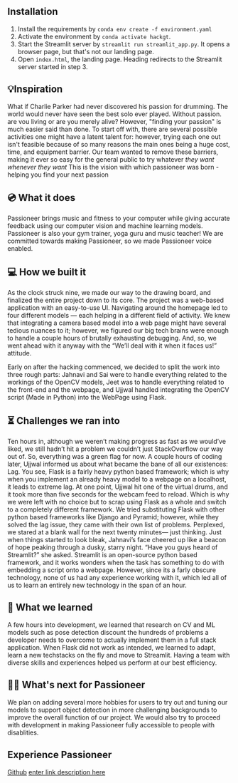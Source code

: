 ## Installation
1. Install the requirements by ```conda env create -f environment.yaml```
2. Activate the environment by ```conda activate hackgt```.
3. Start the Streamlit server by ```streamlit run streamlit_app.py```. It opens a browser page, but that's not our landing page.
4. Open ```index.html```, the landing page. Heading redirects to the Streamlit server started in step 3.

## 💡Inspiration

What if Charlie Parker had never discovered his passion for drumming. The world would never have seen the best solo ever played. Without passion. are vou living or are you merely alive?
However, "finding your passion" is much easier said than done. To start off with, there are several possible
activities one might have a latent talent for: however, trying each one out isn't feasible because of so many reasons
the main ones being a huge cost, time, and equipment barrier. Our team wanted to remove these barriers, making it
ever so easy for the general public to try whatever *they want whenever they want* 
This is the vision with which passioneer was born - helping you find your next passion

  
## 💿 What it does

Passioneer brings music and fitness to your computer while giving accurate feedback using our computer vision and machine learning models. Passioneer is also your gym trainer, yoga guru and music teacher! We are committed towards making Passioneer, so we made Passioneer voice enabled.

##  💻 How we built it

As the clock struck nine, we made our way to the drawing board, and finalized the entire project down to its core. The project was a web-based application with an easy-to-use UI. Navigating around the homepage led to four different models — each helping in a different field of activity. We knew that integrating a camera based model into a web page might have several tedious nuances to it; however, we figured our big tech brains were enough to handle a couple hours of brutally exhausting debugging. And, so, we went ahead with it anyway with the “We’ll deal with it when it faces us!” attitude.

Early on after the hacking commenced, we decided to split the work into three rough parts: Jahnavi and Sai were to handle everything related to the workings of the OpenCV models, Jeet was to handle everything related to the front-end and the webpage, and Ujjwal handled integrating the OpenCV script (Made in Python) into the WebPage using Flask.

## ⏳ Challenges we ran into

Ten hours in, although we weren’t making progress as fast as we would’ve liked, we still hadn’t hit a problem we couldn’t just StackOverflow our way out of. So, everything was a green flag for now. A couple hours of coding later, Ujjwal informed us about what became the bane of all our existences: Lag. You see, Flask is a fairly heavy python based framework; which is why when you implement an already heavy model to a webpage on a localhost, it leads to extreme lag. At one point, Ujjwal hit one of the virtual drums, and it took more than five seconds for the webcam feed to reload. Which is why we were left with no choice but to scrap using Flask as a whole and switch to a completely different framework. 
We tried substituting Flask with other python based frameworks like Django and Pyramid; however, while they solved the lag issue, they came with their own list of problems. Perplexed, we stared at a blank wall for the next twenty minutes— just thinking. Just when things started to look bleak, Jahnavi’s face cheered up like a beacon of hope peaking through a dusky, starry night. “Have you guys heard of Streamlit?” she asked. Streamlit is an open-source python based framework, and it works wonders when the task has something to do with embedding a script onto a webpage. However, since its a farly obscure technology, none of us had any experience working with it, which led all of us to learn an entirely new technology in the span of an hour.
  


## 🧠 What we learned

A few hours into development, we learned that research on CV and ML models such as pose detection discount the hundreds of problems a developer needs to overcome to actually implement them in a full stack application. When Flask did not work as intended, we learned to adapt, learn a new techstacks on the fly and move to Streamlit. Having a team with diverse skills and experiences helped us perform at our best efficiency.

## 👷‍♂️ What's next for Passioneer
We plan on adding several more hobbies for users to try out and tuning our models to support object detection in more challenging backgrounds to improve the overall function of our project. We would also try to proceed with development in making Passioneer fully accessible to people with disablities.

## Experience Passioneer
[Github](https://github.com/s11ngh/Passioneer)
[enter link description here](ourwebsitelink)
